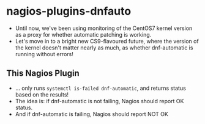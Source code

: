 # nagios-plugins-dnfauto

* Until now, we've been using monitoring of the CentOS7 kernel version as a proxy for whether automatic patching is working.
* Let's move in to a bright new CS9-flavoured future, where the version of the kernel doesn't matter nearly as much, as whether dnf-automatic is running without errors!

## This Nagios Plugin

* ... only runs `systemctl is-failed dnf-automatic`, and returns status based on the results!
* The idea is: if dnf-automatic is not failing, Nagios should report OK status.
* And if dnf-automatic is failing, Nagios should report NOT OK
